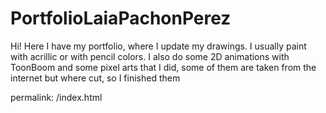 # PortfolioLaiaPachonPerez
Hi! Here I have my portfolio, where I update my drawings. I usually paint with acrillic or with pencil colors. I also do some 2D animations with ToonBoom and some pixel arts that I did, some of them are taken from the internet but where cut, so I finished them

permalink: /index.html
